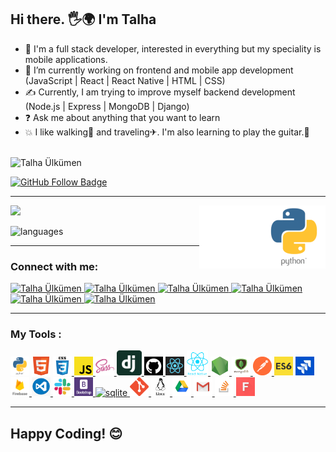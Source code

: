 

<h2>Hi there. 🖐🌍 I'm Talha</h2>

- 🚀 I'm a full stack developer, interested in everything but my speciality is mobile applications. 
- 💪 I’m currently working on frontend and mobile app development (JavaScript | React | React Native | HTML | CSS)
- ✍ Currently, I am trying to improve myself backend development (Node.js | Express | MongoDB | Django)
- ❓   Ask me about anything that you want to learn
- 💥 I like walking🏃‍ and traveling✈. I'm also learning to play the guitar.🎻
<br>
<img src="https://komarev.com/ghpvc/?username=Talha-35" alt="Talha Ülkümen" /> 

[![GitHub Follow Badge](https://img.shields.io/github/followers/Talha-35?label=followers&style=social)](https://github.com/Talha-35)



<hr>

<p float="center">
  <img  src="https://github-readme-stats.vercel.app/api?username=Talha-35&show_icons=true&theme=radical" />
  <img src="./all.gif" alt="react-native" width="20%" height="20%" align="right">
  <img src="./react.gif" alt="react-native" width="20%" height="20%" align="right">  
</p>

<!-- <img  src="https://github-readme-stats.vercel.app/api/top-langs/?username=Talha-35&layout=compact&hide=html,css" alt="My Top Langs" />-->
 
 ![languages](https://github-readme-stats.vercel.app/api/top-langs/?username=Talha-35&hide=scss&layout=compact&theme=tokyonight)
<hr>


### Connect with me:

<a href="https://medium.com/@tlh.34.bd" target="_blank">
    <img src="https://img.shields.io/badge/%20-medium-black" alt="Talha Ülkümen">
</a>
<a href="https://twitter.com" target="_blank">
    <img src="https://img.shields.io/badge/%20-twitter-%231DA1F2" alt="Talha Ülkümen">
</a>
<a href="https://www.instagram.com" target="_blank">
    <img src="https://img.shields.io/badge/%20-instagram-fbad50" alt="Talha Ülkümen">
</a>
<a href="https://www.linkedin.com/in/talha-%C3%BClk%C3%BCmen-4854391b8/" target="_blank">
    <img src="https://img.shields.io/badge/%20-linkedin-0072b1" alt="Talha Ülkümen">
</a>
<a href="mailto:tlh.34.bd@gmail.com" target="_blank">
    <img src="https://img.shields.io/badge/%20-gmail-B23121" alt="Talha Ülkümen">
</a>
<a href="https://www.facebook.com" target="_blank">
    <img src="https://img.shields.io/badge/%20-facebook-informational" alt="Talha Ülkümen">
</a>



<hr>

### My Tools :
<p>
<!--✨--><a href="https://www.python.org/" target="_blank"> <img src="./python.png" alt="python" width="30" height="30"/></a> 
<!--✨--><a href="https://www.w3schools.com/html/" target="_blank"> <img src="./html.png" alt="html5" width="30" height="30"/></a> 
<!--✨--><a href="https://www.w3schools.com/css/" target="_blank"> <img src="./css3.png" alt="css3" width="30" height="30"/> </a> 
<!--✨--><a href="https://developer.mozilla.org/en-US/docs/Web/JavaScript" target="_blank"> <img src="./js.png" alt="javascript" width="30" height="30"  title="Javascript"/> </a> 
<!--✨--><a href="https://sass-lang.com" target="_blank"> <img src="./sass.png" alt="sass" width="30" height="30" title="Sass"/> </a> 
<!--✨--><a href="https://www.djangoproject.com/" target="_blank"> <img src="./dj.png" alt="django" height="40"  title="Django"/> </a>
<!--✨--><a href="https:github.com/Talha-35" target="_blank"> <img src="./sgithub.png" alt="github" width="30" height="30"  title="Github"/> </a> 
<!--✨--><a href="https://reactjs.org/" target="_blank">  <img src="./reactt.png" alt="react" width="30" height="30" title="React"/> </a> 
<!--✨--><a href="https://reactnative.dev/" target="_blank"> <img src="./reactn.png" alt="reactnative" height="40"  title="React-Native"/> </a> 
<!--✨--><a href="https://nodejs.org" target="_blank"> <img src="./node.png" alt="nodejs" width="30" height="30" title="NodeJs"/> </a> 
<!--✨--><a href="https://www.mongodb.com/" target="_blank"> <img src="./mongo.png" alt="mongodb" width="30" height="30"  title="MongoDB"/> </a> 
<!--✨--><a href="https://postman.com" target="_blank"> <img src="./postman.png" alt="postman" width="30" height="30"  title="Postman"/> </a> 
<!--✨--><a href="https://www.w3schools.com/js/js_es6.asp" target="_blank"><img src="./es6.jpg" width="30" height="30" alt = "es6"  title="Es6"></a> 
<!--✨--><a href="https://www.atlassian.com/software/jira" target="_blank"> <img src="./jira.jpg" alt="jira" width="30" height="30"  title="Jira"/> </a> 
<!--✨--><a href="https://firebase.google.com/" target="_blank"> <img src="./firebase.png" alt="firebase" width="30" height="30"  title="Firebase"/> </a> 
<!--✨--><a href="https://code.visualstudio.com/" target="_blank"> <img src="./vscode.png" alt="visualstudio" width="30" height="30"  title="VsCode"/> </a> 
<!--✨--><a href="https://slack.com/intl/en-no/" target="_blank"> <img src="./slack0.jpg" alt="slack" width="30" height="30"  title="Slack"/> </a> 
<!--✨--><a href="https://getbootstrap.com" target="_blank"> <img src="./bootstrap.png" alt="bootstrap" width="30" height="30"  title="Bootstrap"/> </a> 
<!--✨--><a href="https://www.sqlite.org/index.html" target="_blank"> <img src="https://cdn.worldvectorlogo.com/logos/sqlite.svg" alt="sqlite" height="40" /> </a> 
<!--✨--><a href="https://git-scm.com/" target="_blank"> <img src="./git.png" alt="git" width="30" height="30"  title="Git"/> </a> 
<!--✨--><a href="https://www.linux.org/" target="_blank"> <img src="./linux.png" alt="linux" width="30" height="30"  title="Linux"/> </a>
<!--✨--><a href="https://www.google.com/drive/" target="_blank"> <img src="./drive.png" alt="drive" width="30" height="30"  title="Google Drive"/> </a>
<!--✨--><a href="https://www.gmail.com/" target="_blank"> <img src="./gmail.jpg" alt="gmail" width="30" height="30"  title="Gmail"/> </a>
<!--✨--><a href="https://www.stackoverflow.com" target="_blank"> <img src="./stackover.png" alt="stackover" width="30" height="30"  title="Stackoverflow"/> </a>
<!--✨--><a href="#" target="_blank"> <img src="./font.jpg" alt="Font" width="30" height="30" title="font"/> </a>
</p>
<hr>
<h2> Happy Coding! 😊</h2>

<!--
**serdardurmus/serdardurmus** is a ✨ _special_ ✨ repository because its `README.md` (this file) appears on your GitHub profile.

Here are some ideas to get you started:

- 🔭 I’m currently working on ...
- 🌱 I’m currently learning ...
- 👯 I’m looking to collaborate on ...
- 🤔 I’m looking for help with ...
- 💬 Ask me about ...
- 📫 How to reach me: ...
- 😄 Pronouns: ...
- ⚡ Fun fact: ...
-->
